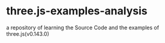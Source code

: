 # three.js-examples-analysis
a repository of learning the Source Code and the examples of three.js(v0.143.0)
